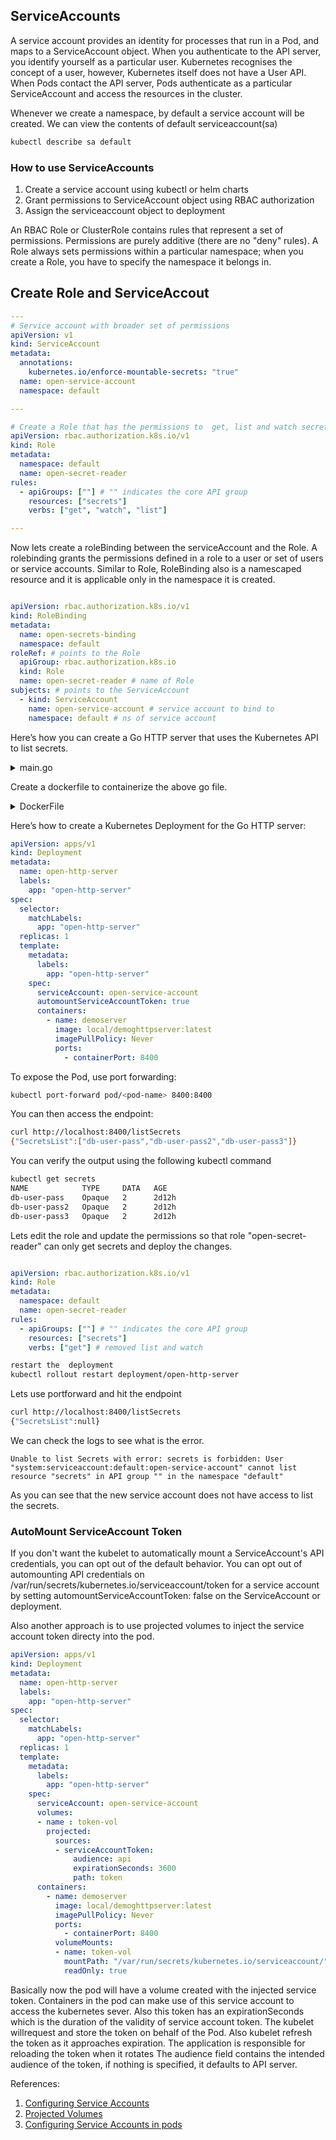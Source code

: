 
## ServiceAccounts

A service account provides an identity for processes that run in a Pod, and maps to a ServiceAccount object. 
When you authenticate to the API server, you identify yourself as a particular user. Kubernetes recognises the concept of a user, however, Kubernetes itself does not have a User API. 
When Pods contact the API server, Pods authenticate as a particular ServiceAccount and access the resources in the cluster. 

Whenever we create a namespace, by default a service account will be created. We can view the contents of default serviceaccount(sa)

``` bash
kubectl describe sa default

```

### How to use ServiceAccounts

1. Create a service account using kubectl or helm charts
2. Grant permissions to ServiceAccount object using RBAC authorization
3. Assign the serviceaccount object to deployment



An RBAC Role or ClusterRole contains rules that represent a set of permissions. Permissions are purely additive (there are no "deny" rules). 
A Role always sets permissions within a particular namespace; when you create a Role, you have to specify the namespace it belongs in.


## Create Role and ServiceAccout

```yaml
---
# Service account with broader set of permissions
apiVersion: v1
kind: ServiceAccount
metadata:
  annotations:
    kubernetes.io/enforce-mountable-secrets: "true"
  name: open-service-account
  namespace: default

---

# Create a Role that has the permissions to  get, list and watch secrets
apiVersion: rbac.authorization.k8s.io/v1
kind: Role
metadata:
  namespace: default
  name: open-secret-reader
rules:
  - apiGroups: [""] # "" indicates the core API group
    resources: ["secrets"]
    verbs: ["get", "watch", "list"]

---

```


Now lets create a roleBinding between the serviceAccount and the Role.
A rolebinding grants the permissions defined in a role to a user or set of users or service accounts.
Similar to Role, RoleBinding also is a namescaped resource and it is applicable only in the namespace it is created.


```yaml

apiVersion: rbac.authorization.k8s.io/v1
kind: RoleBinding
metadata:
  name: open-secrets-binding
  namespace: default
roleRef: # points to the Role
  apiGroup: rbac.authorization.k8s.io
  kind: Role
  name: open-secret-reader # name of Role
subjects: # points to the ServiceAccount
  - kind: ServiceAccount
    name: open-service-account # service account to bind to
    namespace: default # ns of service account

```

Here’s how you can create a Go HTTP server that uses the Kubernetes API to list secrets.

<details>
<summary> main.go</summary>

```go
package main

import (
	"context"
	"encoding/json"
	"fmt"
	"net/http"
	"os"

	v1 "k8s.io/apimachinery/pkg/apis/meta/v1"
	k8s "k8s.io/client-go/kubernetes"
	"k8s.io/client-go/rest"
	"k8s.io/client-go/tools/clientcmd"
)

const (
	KUBE_CONFIG_PATH = <path-to-kube-config>
)

var (
	client *k8s.Clientset
)

type ListSecretsResponse struct {
	SecretsList []string
}

// checks whether the file exists in the system
func exists(path string) (bool, error) {
	_, err := os.Stat(path)
	if err == nil {
		return true, nil
	}
	if os.IsNotExist(err) {
		return false, nil
	}
	return false, err
}

func getKubeClient() error {
	var config *rest.Config

	fmt.Println("Strarting the server")
	checkKubeConfig, err := exists(KUBE_CONFIG_PATH)
	if err != nil {
		fmt.Println("Error while locating kube config with error:", err)
		return err
	}

	if checkKubeConfig {
		fmt.Println("Kube config exists")
		config, _ = clientcmd.BuildConfigFromFlags("", KUBE_CONFIG_PATH)
	} else {
		config, err = rest.InClusterConfig()
		if err != nil {
			fmt.Println("Unable to generate in cluster config with error:", err.Error())
		}
		// creates the clientset

	}
	client, err = k8s.NewForConfig(config)
	if err != nil {
		fmt.Println("Error in deciding kube client with error:", err)
		return err

	}
	return nil

}

func listSecrets(w http.ResponseWriter, r *http.Request) {

	listSecretsResponse := ListSecretsResponse{}

	fmt.Println("got /listSecrets request")
	listResponse, err := client.CoreV1().Secrets("default").List(context.Background(), v1.ListOptions{})
	if err != nil {
		fmt.Println("Unable to list Secrets with error:", err)
		w.Header().Set("Content-Type", "application/json")
	}

	for _, item := range listResponse.Items {
		listSecretsResponse.SecretsList = append(listSecretsResponse.SecretsList, item.ObjectMeta.Name)
	}

	// fmt.Println("Successfully returned the list of secrets")
	w.Header().Set("Content-Type", "application/json")
	json.NewEncoder(w).Encode(&listSecretsResponse)
}

func main() {

	//Create kubernetes client
	kubeClientErr := getKubeClient()
	if kubeClientErr != nil {
		fmt.Println("Error in generating kube client with error:", kubeClientErr)
	}

	http.HandleFunc("/listSecrets", listSecrets)

	err := http.ListenAndServe(":8400", nil)

	if err != nil {
		fmt.Errorf("Unable to start the server with error: ", err)
	}

}

```
</details>

Create a dockerfile to containerize the above go file.


<details>
<summary>DockerFile</summary>

```bash
FROM golang:1.22.6

WORKDIR /app

COPY go.mod ./
COPY go.sum ./


RUN go mod download && go mod verify

COPY *.go ./

RUN go build -o main

CMD [ "./main" ]
```

</details>


Here’s how to create a Kubernetes Deployment for the Go HTTP server:

```yaml
apiVersion: apps/v1
kind: Deployment
metadata:
  name: open-http-server
  labels:
    app: "open-http-server"
spec:
  selector:
    matchLabels:
      app: "open-http-server"
  replicas: 1
  template:
    metadata:
      labels:
        app: "open-http-server"
    spec:
      serviceAccount: open-service-account
      automountServiceAccountToken: true
      containers:
        - name: demoserver
          image: local/demoghttpserver:latest
          imagePullPolicy: Never
          ports:
            - containerPort: 8400
```


To expose the Pod, use port forwarding:

```bash
kubectl port-forward pod/<pod-name> 8400:8400
```

You can then access the endpoint:

```bash
curl http://localhost:8400/listSecrets
{"SecretsList":["db-user-pass","db-user-pass2","db-user-pass3"]}

```

You can verify the output using the following kubectl command

```bash
kubectl get secrets
NAME            TYPE     DATA   AGE
db-user-pass    Opaque   2      2d12h
db-user-pass2   Opaque   2      2d12h
db-user-pass3   Opaque   2      2d12h
```


Lets edit the role and update the permissions so that role "open-secret-reader" can only get secrets and deploy the changes.

```yaml

apiVersion: rbac.authorization.k8s.io/v1
kind: Role
metadata:
  namespace: default
  name: open-secret-reader
rules:
  - apiGroups: [""] # "" indicates the core API group
    resources: ["secrets"]
    verbs: ["get"] # removed list and watch

```

```bash
restart the  deployment
kubectl rollout restart deployment/open-http-server
```

Lets use portforward and hit the endpoint

```bash
curl http://localhost:8400/listSecrets
{"SecretsList":null}
```

We can check the logs to see what is the error. 
```
Unable to list Secrets with error: secrets is forbidden: User "system:serviceaccount:default:open-service-account" cannot list resource "secrets" in API group "" in the namespace "default"
```

As you can see that the new service account does not have access to list the secrets.



### AutoMount ServiceAccount Token

If you don't want the kubelet to automatically mount a ServiceAccount's API credentials, you can opt out of the default behavior. 
You can opt out of automounting API credentials on /var/run/secrets/kubernetes.io/serviceaccount/token for a service account by setting automountServiceAccountToken: false on the ServiceAccount or deployment.

Also another approach is to use projected volumes to inject the service account token directy into the pod. 


```yaml
apiVersion: apps/v1
kind: Deployment
metadata:
  name: open-http-server
  labels:
    app: "open-http-server"
spec:
  selector:
    matchLabels:
      app: "open-http-server"
  replicas: 1
  template:
    metadata:
      labels:
        app: "open-http-server"
    spec:
      serviceAccount: open-service-account
      volumes:
      - name : token-vol
        projected:
          sources:
          - serviceAccountToken:
              audience: api
              expirationSeconds: 3600
              path: token
      containers:
        - name: demoserver
          image: local/demoghttpserver:latest
          imagePullPolicy: Never
          ports:
            - containerPort: 8400
          volumeMounts:
          - name: token-vol
            mountPath: "/var/run/secrets/kubernetes.io/serviceaccount/"
            readOnly: true
```


Basically now the pod will have a volume created with the injected service token. Containers in the pod can make use of this service account to access the kubernetes sever. 
Also this token has an expirationSeconds which is the duration of the validity of service account token. The kubelet willrequest and store the token on behalf of the Pod.
Also kubelet refresh the token as it approaches expiration. The application is responsible for reloading the token when it rotates
The audience field contains the intended audience of the token, if nothing is specified, it defaults to API server.



References:

1. [Configuring Service Accounts](https://kubernetes.io/docs/tasks/configure-pod-container/configure-service-account/) 
2. [Projected Volumes](https://kubernetes.io/docs/concepts/storage/projected-volumes/)
3. [Configuring Service Accounts in pods](https://kubernetes.io/docs/tasks/configure-pod-container/configure-service-account/)
